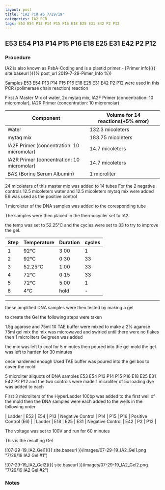 ```yaml
---
layout: post
title: "IA2 PCR #6 7/29/19"
categories: IA2 PCR
tags: E53 E54 P13 P14 P15 P16 E18 E25 E31 E42 P2 P12
---
```


## E53 E54 P13 P14 P15 P16 E18 E25 E31 E42 P2 P12

### Procedure

IA2 is also known as PsbA-Coding and is a plastid primer - [Primer info]({{ site.baseurl }}{% post_url 2019-7-29-Pimer_Info %})

Samples E53 E54 P13 P14 P15 P16 E18 E25 E31 E42 P2 P12 were used in this PCR (polimerase chain reaction) reaction 

First A Master Mix of water, 2x mytaq mix, IA2F Primer (concentration: 10 micromolar), IA2R Primer (concentration: 10 micromolar)


|Component| Volume for 14 reactions(+5% error)|
|---------|---------------------------|
|Water| 132.3 micoleters|
|mytaq mix| 183.75 micoleters|
|IA2F Primer (concentration: 10 micromolar)| 14.7 micoleters|
|IA2R Primer (concentration: 10 micromolar)| 14.7 micoleters|
|BAS (Borine Serum Albumin)| 1 microliter|

24 micoleters of this master mix was added to 14 tubes 
For the 2 negative controls 12.5 micoleters water and 12.5 micoleters mytaq mix were added
E6 was used as the positive control

1 microleter of the DNA samples was added to the coresponding tube

The samples were then placed in the thermocycler set to IA2

the temp was set to 52.25°C and the cycles were set to 33 to try to improve the gel.

|Step|Temperature|Duration|cycles|
|----|-------|--------|-------|
|1|92°C|3:00|1|
|2|92°C|0:30|33|
|3|52.25°C|1:00|33|
|4|72°C|0:15|33|
|5|72°C|5:00|1|
|6|4°C|hold|-|

___________

these amplified DNA samples were then tested by making a gel

to create the Gel the following steps were taken 

1.5g agarose and 75ml 1X TAE buffer were mixed to make a 2% agarose 75ml gel mix 
the mix was microwaved and swirled until there were no flakes 
then 1 microliters Gelgreen was added

the mix was left to cool for 5 minutes then poured into the gel mold
the gel was left to harden for 30 minutes 

once hardened enough Used TAE buffer was poured into the gel box to cover the mold

5 microliter aliquots of DNA samples  E53 E54 P13 P14 P15 P16 E18 E25 E31 E42 P2 P12 and the two controls were made 
1 microliter of 5x loading dye was added to each

First 3 microliters of the HyperLadder 100bp was added to the first well of the mold 
then the DNA samples were each added to the wells in the following order 

| Ladder | E53 | E54 | P13 | Negative Control | P14 | P15 | P16 | Positive Control (E6) |
| Ladder | E18 | E25 | E31 | Negative Control | E42 | P2 | P12 |

The voltage was set to 100V and run for 60 minutes


This is the resulting Gel

![07-29-19_IA2_Gel1]({{ site.baseurl }}/images/07-29-19_IA2_Gel1.png "7/29/19 IA2 Gel #1")

![07-29-19_IA2_Gel2]({{ site.baseurl }}/images/07-29-19_IA2_Gel2.png "7/29/19 IA2 Gel #2")


### Notes
